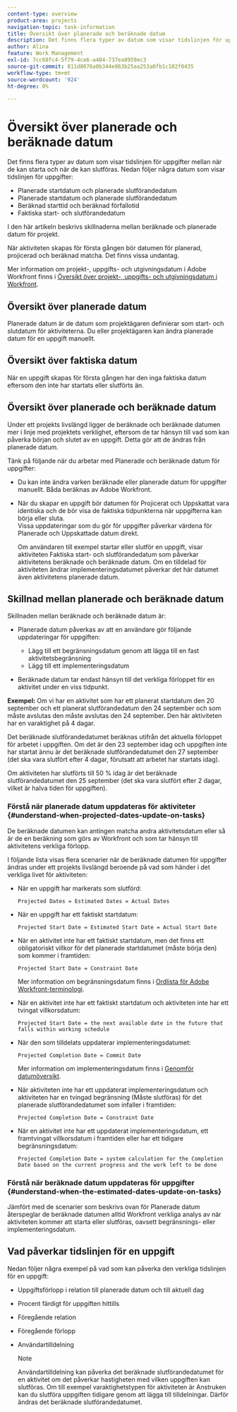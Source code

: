 ```yaml
---
content-type: overview
product-area: projects
navigation-topic: task-information
title: Översikt över planerade och beräknade datum
description: Det finns flera typer av datum som visar tidslinjen för uppgifter mellan när de kan starta och när de kan slutföras.
author: Alina
feature: Work Management
exl-id: 7cc68fc4-5f79-4ce6-a404-737ea8959ec3
source-git-commit: 811d8076a0b344e863b25aa253a0fb1c102f0435
workflow-type: tm+mt
source-wordcount: '924'
ht-degree: 0%

---
```


# Översikt över planerade och beräknade datum

<!--Audited: 07/2024-->

Det finns flera typer av datum som visar tidslinjen för uppgifter mellan när de kan starta och när de kan slutföras. Nedan följer några datum som visar tidslinjen för uppgifter:

* Planerade startdatum och planerade slutförandedatum
* Planerade startdatum och planerade slutförandedatum
* Beräknad starttid och beräknad förfallotid
* Faktiska start- och slutförandedatum

I den här artikeln beskrivs skillnaderna mellan beräknade och planerade datum för projekt.

När aktiviteten skapas för första gången bör datumen för planerad, projicerad och beräknad matcha. Det finns vissa undantag.

Mer information om projekt-, uppgifts- och utgivningsdatum i Adobe Workfront finns i [Översikt över projekt-, uppgifts- och utgivningsdatum i Workfront](../../../workfront-basics/navigate-workfront/workfront-navigation/definitions-pti-dates.md).

## Översikt över planerade datum

Planerade datum är de datum som projektägaren definierar som start- och slutdatum för aktiviteterna. Du eller projektägaren kan ändra planerade datum för en uppgift manuellt.

## Översikt över faktiska datum

När en uppgift skapas för första gången har den inga faktiska datum eftersom den inte har startats eller slutförts än.

## Översikt över planerade och beräknade datum

Under ett projekts livslängd ligger de beräknade och beräknade datumen mer i linje med projektets verklighet, eftersom de tar hänsyn till vad som kan påverka början och slutet av en uppgift. Detta gör att de ändras från planerade datum.

Tänk på följande när du arbetar med Planerade och beräknade datum för uppgifter:

* Du kan inte ändra varken beräknade eller planerade datum för uppgifter manuellt. Båda beräknas av Adobe Workfront.
* När du skapar en uppgift bör datumen för Projicerat och Uppskattat vara identiska och de bör visa de faktiska tidpunkterna när uppgifterna kan börja eller sluta.\
  Vissa uppdateringar som du gör för uppgifter påverkar värdena för Planerade och Uppskattade datum direkt.

  Om användaren till exempel startar eller slutför en uppgift, visar aktiviteten Faktiska start- och slutförandedatum som påverkar aktivitetens beräknade och beräknade datum. Om en tilldelad för aktiviteten ändrar implementeringsdatumet påverkar det här datumet även aktivitetens planerade datum.

## Skillnad mellan planerade och beräknade datum

Skillnaden mellan beräknade och beräknade datum är:

* Planerade datum påverkas av att en användare gör följande uppdateringar för uppgiften:

   * Lägg till ett begränsningsdatum genom att lägga till en fast aktivitetsbegränsning
   * Lägg till ett implementeringsdatum

* Beräknade datum tar endast hänsyn till det verkliga förloppet för en aktivitet under en viss tidpunkt.

**Exempel:** Om vi har en aktivitet som har ett planerat startdatum den 20 september och ett planerat slutförandedatum den 24 september och som måste avslutas den måste avslutas den 24 september. Den här aktiviteten har en varaktighet på 4 dagar.

Det beräknade slutförandedatumet beräknas utifrån det aktuella förloppet för arbetet i uppgiften. Om det är den 23 september idag och uppgiften inte har startat ännu är det beräknade slutförandedatumet den 27 september (det ska vara slutfört efter 4 dagar, förutsatt att arbetet har startats idag).

Om aktiviteten har slutförts till 50 % idag är det beräknade slutförandedatumet den 25 september (det ska vara slutfört efter 2 dagar, vilket är halva tiden för uppgiften).


### Förstå när planerade datum uppdateras för aktiviteter {#understand-when-projected-dates-update-on-tasks}

De beräknade datumen kan antingen matcha andra aktivitetsdatum eller så är de en beräkning som görs av Workfront och som tar hänsyn till aktivitetens verkliga förlopp.

I följande lista visas flera scenarier när de beräknade datumen för uppgifter ändras under ett projekts livslängd beroende på vad som händer i det verkliga livet för aktiviteten:

* När en uppgift har markerats som slutförd:

  `Projected Dates = Estimated Dates = Actual Dates`

* När en uppgift har ett faktiskt startdatum:

  `Projected Start Date = Estimated Start Date = Actual Start Date`

* När en aktivitet inte har ett faktiskt startdatum, men det finns ett obligatoriskt villkor för det planerade startdatumet (måste börja den) som kommer i framtiden:

  `Projected Start Date = Constraint Date`

  Mer information om begränsningsdatum finns i [Ordlista för Adobe Workfront-terminologi](../../../workfront-basics/navigate-workfront/workfront-navigation/workfront-terminology-glossary.md).

* När en aktivitet inte har ett faktiskt startdatum och aktiviteten inte har ett tvingat villkorsdatum:

  `Projected Start Date = the next available date in the future that falls within working schedule`

* När den som tilldelats uppdaterar implementeringsdatumet:

  `Projected Completion Date = Commit Date`

  Mer information om implementeringsdatum finns i [Genomför datumöversikt](../../../manage-work/projects/updating-work-in-a-project/overview-of-commit-dates.md).

* När aktiviteten inte har ett uppdaterat implementeringsdatum och aktiviteten har en tvingad begränsning (Måste slutföras) för det planerade slutförandedatumet som infaller i framtiden:

  `Projected Completion Date = Constraint Date`

* När en aktivitet inte har ett uppdaterat implementeringsdatum, ett framtvingat villkorsdatum i framtiden eller har ett tidigare begränsningsdatum:

  `Projected Completion Date = system calculation for the Completion Date based on the current progress and the work left to be done`

### Förstå när beräknade datum uppdateras för uppgifter {#understand-when-the-estimated-dates-update-on-tasks}

Jämfört med de scenarier som beskrivs ovan för Planerade datum återspeglar de beräknade datumen alltid Workfront verkliga analys av när aktiviteten kommer att starta eller slutföras, oavsett begränsnings- eller implementeringsdatum.

## Vad påverkar tidslinjen för en uppgift

Nedan följer några exempel på vad som kan påverka den verkliga tidslinjen för en uppgift:

* Uppgiftsförlopp i relation till planerade datum och till aktuell dag
* Procent färdigt för uppgiften hittills
* Föregående relation
* Föregående förlopp
* Användartilldelning

  >[!NOTE]
  >
  >Användartilldelning kan påverka det beräknade slutförandedatumet för en aktivitet om det påverkar hastigheten med vilken uppgiften kan slutföras. Om till exempel varaktighetstypen för aktiviteten är Anstruken kan du slutföra uppgiften tidigare genom att lägga till tilldelningar. Därför ändras det beräknade slutförandedatumet.
